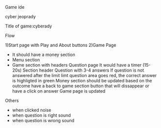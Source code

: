 Game ide

cyber jeoprady

Title of game:cyberady


Flow

1)Start page with Play and About buttons
2)Game Page
- It should have a money section
- Menu section
- Game section with headers
Question page
It would have a timer (15-20s)
Section header
Question with 3-4 answers
If question is not answered after the limit limt
question area goes red, the correct answer is highligted in green
Money section should be updated based on the outcome
have a back to game section button that will dissappear or
have a click on answer
Game page is updated 


Others
- when clicked noise
- when question is right sound
- when question is wrong sound